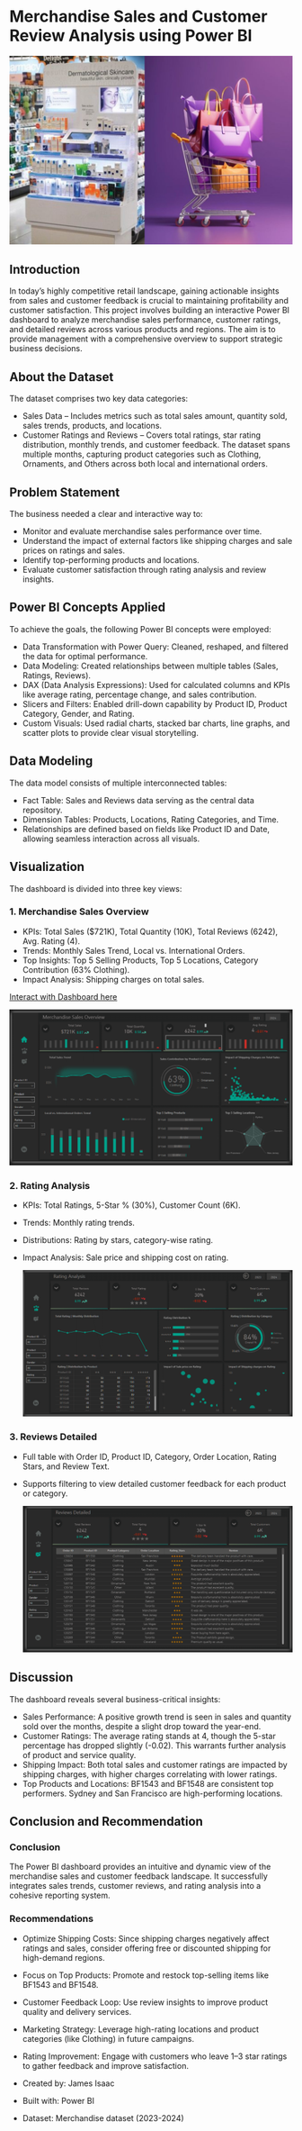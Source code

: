 # Merchandise Sales and Customer Review Analysis using Power BI

![](Merchandise.png)

## Introduction
In today’s highly competitive retail landscape, gaining actionable insights from sales and customer feedback is crucial to maintaining profitability and customer satisfaction. This project involves building an interactive Power BI dashboard to analyze merchandise sales performance, customer ratings, and detailed reviews across various products and regions. The aim is to provide management with a comprehensive overview to support strategic business decisions.

## About the Dataset
The dataset comprises two key data categories:
- Sales Data – Includes metrics such as total sales amount, quantity sold, sales trends, products, and locations.
- Customer Ratings and Reviews – Covers total ratings, star rating distribution, monthly trends, and customer feedback.
The dataset spans multiple months, capturing product categories such as Clothing, Ornaments, and Others across both local and international orders.

## Problem Statement
The business needed a clear and interactive way to:
- Monitor and evaluate merchandise sales performance over time.
- Understand the impact of external factors like shipping charges and sale prices on ratings and sales.
- Identify top-performing products and locations.
- Evaluate customer satisfaction through rating analysis and review insights.

## Power BI Concepts Applied
To achieve the goals, the following Power BI concepts were employed:
- Data Transformation with Power Query: Cleaned, reshaped, and filtered the data for optimal performance.
- Data Modeling: Created relationships between multiple tables (Sales, Ratings, Reviews).
- DAX (Data Analysis Expressions): Used for calculated columns and KPIs like average rating, percentage change, and sales contribution.
- Slicers and Filters: Enabled drill-down capability by Product ID, Product Category, Gender, and Rating.
- Custom Visuals: Used radial charts, stacked bar charts, line graphs, and scatter plots to provide clear visual storytelling.

## Data Modeling
The data model consists of multiple interconnected tables:
- Fact Table: Sales and Reviews data serving as the central data repository.
- Dimension Tables: Products, Locations, Rating Categories, and Time.
- Relationships are defined based on fields like Product ID and Date, allowing seamless interaction across all visuals.

## Visualization
The dashboard is divided into three key views:

### 1. Merchandise Sales Overview
- KPIs: Total Sales ($721K), Total Quantity (10K), Total Reviews (6242), Avg. Rating (4).
- Trends: Monthly Sales Trend, Local vs. International Orders.
- Top Insights: Top 5 Selling Products, Top 5 Locations, Category Contribution (63% Clothing).
- Impact Analysis: Shipping charges on total sales.

[Interact with Dashboard here](https://app.powerbi.com/view?r=eyJrIjoiNGQ0ODZmYmQtMWYwYi00MTkzLWFmMGQtMDIwYTcwNzgwZmYwIiwidCI6IjZiYjI1Yjk2LTlhZTItNDkxMy1hZTYxLThmOGE3NDNjYTY5NiJ9)

![](M1.PNG)

### 2. Rating Analysis
- KPIs: Total Ratings, 5-Star % (30%), Customer Count (6K).
- Trends: Monthly rating trends.
- Distributions: Rating by stars, category-wise rating.
- Impact Analysis: Sale price and shipping cost on rating.

  ![](M2.PNG)

### 3. Reviews Detailed
- Full table with Order ID, Product ID, Category, Order Location, Rating Stars, and Review Text.
- Supports filtering to view detailed customer feedback for each product or category.

  ![](M3.PNG)

## Discussion
The dashboard reveals several business-critical insights:
- Sales Performance: A positive growth trend is seen in sales and quantity sold over the months, despite a slight drop toward the year-end.
- Customer Ratings: The average rating stands at 4, though the 5-star percentage has dropped slightly (-0.02). This warrants further analysis of product and service quality.
- Shipping Impact: Both total sales and customer ratings are impacted by shipping charges, with higher charges correlating with lower ratings.
- Top Products and Locations: BF1543 and BF1548 are consistent top performers. Sydney and San Francisco are high-performing locations.

## Conclusion and Recommendation

### Conclusion
The Power BI dashboard provides an intuitive and dynamic view of the merchandise sales and customer feedback landscape. It successfully integrates sales trends, customer reviews, and rating analysis into a cohesive reporting system.

### Recommendations
- Optimize Shipping Costs: Since shipping charges negatively affect ratings and sales, consider offering free or discounted shipping for high-demand regions.
- Focus on Top Products: Promote and restock top-selling items like BF1543 and BF1548.
- Customer Feedback Loop: Use review insights to improve product quality and delivery services.
- Marketing Strategy: Leverage high-rating locations and product categories (like Clothing) in future campaigns.
- Rating Improvement: Engage with customers who leave 1–3 star ratings to gather feedback and improve satisfaction.

- Created by: James Isaac
- Built with: Power BI
- Dataset: Merchandise dataset (2023-2024)
